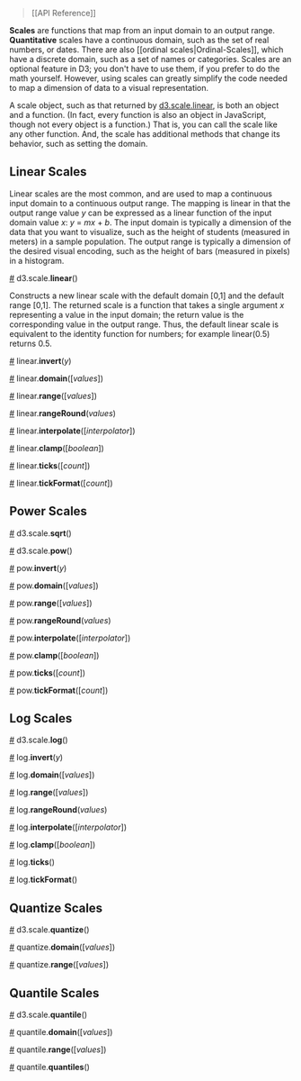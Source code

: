 > [[API Reference]]

**Scales** are functions that map from an input domain to an output range. **Quantitative** scales have a continuous domain, such as the set of real numbers, or dates. There are also [[ordinal scales|Ordinal-Scales]], which have a discrete domain, such as a set of names or categories. Scales are an optional feature in D3; you don't have to use them, if you prefer to do the math yourself. However, using scales can greatly simplify the code needed to map a dimension of data to a visual representation.

A scale object, such as that returned by [d3.scale.linear](#linear), is both an object and a function. (In fact, every function is also an object in JavaScript, though not every object is a function.) That is, you can call the scale like any other function. And, the scale has additional methods that change its behavior, such as setting the domain.

## Linear Scales

Linear scales are the most common, and are used to map a continuous input domain to a continuous output range. The mapping is linear in that the output range value *y* can be expressed as a linear function of the input domain value *x*: *y* = *mx* + *b*. The input domain is typically a dimension of the data that you want to visualize, such as the height of students (measured in meters) in a sample population. The output range is typically a dimension of the desired visual encoding, such as the height of bars (measured in pixels) in a histogram.

<a name="linear" href="#linear">#</a> d3.scale.<b>linear</b>()

Constructs a new linear scale with the default domain [0,1] and the default range [0,1]. The returned scale is a function that takes a single argument *x* representing a value in the input domain; the return value is the corresponding value in the output range. Thus, the default linear scale is equivalent to the identity function for numbers; for example linear(0.5) returns 0.5.

<a name="linear_invert" href="#linear_invert">#</a> linear.<b>invert</b>(<i>y</i>)

<a name="linear_domain" href="#linear_domain">#</a> linear.<b>domain</b>([<i>values</i>])

<a name="linear_range" href="#linear_range">#</a> linear.<b>range</b>([<i>values</i>])

<a name="linear_rangeRound" href="#linear_rangeRound">#</a> linear.<b>rangeRound</b>(<i>values</i>)

<a name="linear_interpolate" href="#linear_interpolate">#</a> linear.<b>interpolate</b>([<i>interpolator</i>])

<a name="linear_clamp" href="#linear_clamp">#</a> linear.<b>clamp</b>([<i>boolean</i>])

<a name="linear_ticks" href="#linear_ticks">#</a> linear.<b>ticks</b>([<i>count</i>])

<a name="linear_tickFormat" href="#linear_tickFormat">#</a> linear.<b>tickFormat</b>([<i>count</i>])

## Power Scales

<a name="sqrt" href="#sqrt">#</a> d3.scale.<b>sqrt</b>()

<a name="pow" href="#pow">#</a> d3.scale.<b>pow</b>()

<a name="pow_invert" href="#pow_invert">#</a> pow.<b>invert</b>(<i>y</i>)

<a name="pow_domain" href="#pow_domain">#</a> pow.<b>domain</b>([<i>values</i>])

<a name="pow_range" href="#pow_range">#</a> pow.<b>range</b>([<i>values</i>])

<a name="pow_rangeRound" href="#pow_rangeRound">#</a> pow.<b>rangeRound</b>(<i>values</i>)

<a name="pow_interpolate" href="#pow_interpolate">#</a> pow.<b>interpolate</b>([<i>interpolator</i>])

<a name="pow_clamp" href="#pow_clamp">#</a> pow.<b>clamp</b>([<i>boolean</i>])

<a name="pow_ticks" href="#pow_ticks">#</a> pow.<b>ticks</b>([<i>count</i>])

<a name="pow_tickFormat" href="#pow_tickFormat">#</a> pow.<b>tickFormat</b>([<i>count</i>])

## Log Scales

<a name="log" href="#log">#</a> d3.scale.<b>log</b>()

<a name="log_invert" href="#log_invert">#</a> log.<b>invert</b>(<i>y</i>)

<a name="log_domain" href="#log_domain">#</a> log.<b>domain</b>([<i>values</i>])

<a name="log_range" href="#log_range">#</a> log.<b>range</b>([<i>values</i>])

<a name="log_rangeRound" href="#log_rangeRound">#</a> log.<b>rangeRound</b>(<i>values</i>)

<a name="log_interpolate" href="#log_interpolate">#</a> log.<b>interpolate</b>([<i>interpolator</i>])

<a name="log_clamp" href="#log_clamp">#</a> log.<b>clamp</b>([<i>boolean</i>])

<a name="log_ticks" href="#log_ticks">#</a> log.<b>ticks</b>()

<a name="log_tickFormat" href="#log_tickFormat">#</a> log.<b>tickFormat</b>()

## Quantize Scales

<a name="quantize" href="#quantize">#</a> d3.scale.<b>quantize</b>()

<a name="quantize_domain" href="#quantize_domain">#</a> quantize.<b>domain</b>([<i>values</i>])

<a name="quantize_range" href="#quantize_range">#</a> quantize.<b>range</b>([<i>values</i>])

## Quantile Scales

<a name="quantile" href="#quantile">#</a> d3.scale.<b>quantile</b>()

<a name="quantile_domain" href="#quantile_domain">#</a> quantile.<b>domain</b>([<i>values</i>])

<a name="quantile_range" href="#quantile_range">#</a> quantile.<b>range</b>([<i>values</i>])

<a name="quantile_quantiles" href="#quantile_quantiles">#</a> quantile.<b>quantiles</b>()
